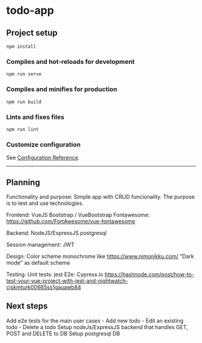 # todo-app

## Project setup
```
npm install
```

### Compiles and hot-reloads for development
```
npm run serve
```

### Compiles and minifies for production
```
npm run build
```

### Lints and fixes files
```
npm run lint
```

### Customize configuration
See [Configuration Reference](https://cli.vuejs.org/config/).


---

## Planning

Functionality and purpose: Simple app with CRUD funcionality. The purpose is to test and use technologies.

Frontend:
VueJS
Bootstrap / VueBootstrap
Fontawesome: https://github.com/FortAwesome/vue-fontawesome

Backend:
NodeJS/ExpressJS
postgresql

Session management:
JWT

Design:
Color scheme monochrome like https://www.nimonikku.com/
"Dark mode" as default scheme

Testing:
Unit tests: jest
E2e: Cypress.io
https://hashnode.com/post/how-to-test-your-vue-project-with-jest-and-nightwatch-cjskmturk00665ss1gauawb84

## Next steps

Add e2e tests for the main user cases
    - Add new todo
    - Edit an existing todo
    - Delete a todo
Setup nodeJs/ExpressJS backend that handles GET, POST and DELETE to DB
Setup postgresql DB